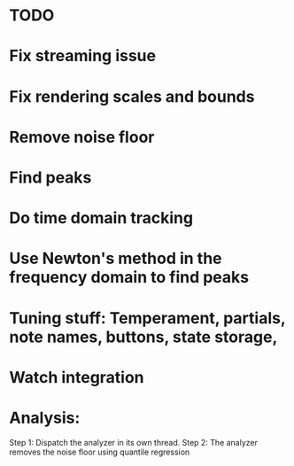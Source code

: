 #  TODO

# Fix streaming issue
# Fix rendering scales and bounds

# Remove noise floor
# Find peaks
# Do time domain tracking
# Use Newton's method in the frequency domain to find peaks

# Tuning stuff: Temperament, partials, note names, buttons, state storage, 
# Watch integration



# Analysis:

Step 1: Dispatch the analyzer in its own thread.
Step 2: The analyzer removes the noise floor using quantile regression
